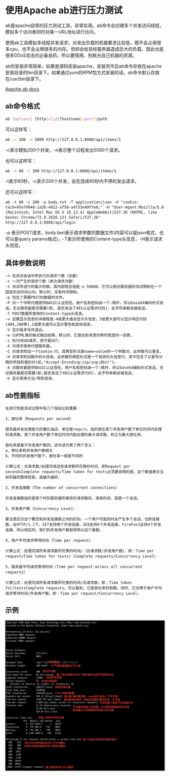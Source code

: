 # 使用Apache ab进行压力测试

ab是apache自带的压力测试工具，非常实用。ab命令会创建多个并发访问线程，模拟多个访问者同时对某一URL地址进行访问。

使用ab工具模拟多线程并发请求，对发出负载的机器要求比较低，既不会占用很多cpu，也不会占用很多的内存。但却会给目标服务器造成巨大的负载，因此也是很多DDoS攻击的必备良药，所以要慎用，别耗光自己机器的资源。

ab的安装非常简单，如果是源码安装apache，安装完毕后ab命令存放在apache安装目录的bin目录下。如果通过yum的RPM包方式安装的话，ab命令默认存放在/usr/bin目录下。

[Apache ab docs](http://httpd.apache.org/docs/2.4/zh-cn/programs/ab.html)

## ab命令格式
```bash
ab [options] [http[s]://]hostname[:port]/path
```

可以这样写：

```bash
ab -c 200 -n 5000 http://127.0.0.1:8080/api/items/1
```
-c表示模拟200个并发，-n表示整个过程发出5000个请求。

也可以这样写：

```bash
ab -t 60 -c 200 http://127.0.0.1:8080/api/items/1
```

-t表示60秒，-c表示200个并发，会在连续60秒内不停的发出请求。

还可以这样写：

```base
ab -t 60 -c 200 -p body.txt -T application/json -H "cookie: taid=95e79948-1a3b-4812-af50-a4f33e49f7e8;" -H "User-Agent:Mozilla/5.0 (Macintosh; Intel Mac OS X 10_13_4) AppleWebKit/537.36 (KHTML, like Gecko) Chrome/72.0.3626.121 Safari/537.36" http://127.0.0.1:8080/api/login
```
-p 表示POST请求，body.text表示请求参数的数据文件(内容可以是json格式，也可以是query params格式)，-T表示所使用的Content-type头信息，-H表示请求头信息。

## 具体参数说明

```
-n 在测试会话中所执行的请求个数（总数）
-c 一次产生的请求个数（单次请求次数）
-t 测试所进行的最大秒数。其内部隐含值是-n 50000，它可以使对服务器的测试限制在一个固定的总时间以内。默认时，没有时间限制。
-p 包含了需要POST的数据的文件。
-P 对一个中转代理提供BASIC认证信任。用户名和密码由一个:隔开，并以base64编码形式发送。无论服务器是否需要(即, 是否发送了401认证需求代码)，此字符串都会被发送。
-T POST数据所使用的Content-type头信息。
-v 设置显示信息的详细程度-4或更大值会显示头信息，3或更大值可以显示响应代码(404,200等),2或更大值可以显示警告和其他信息。
-V 显示版本号并退出。
-w 以HTML表的格式输出结果。默认时，它是白色背景的两列宽度的一张表。
-i 执行HEAD请求，而不是GET。
-X 对请求使用代理服务器。
-C 对请求附加一个Cookie:行。其典型形式是name=value的一个参数对，此参数可以重复。
-H 对请求附加额外的头信息。此参数的典型形式是一个有效的头信息行，其中包含了以冒号分隔的字段和值的对(如,"Accept-Encoding:zip/zop;8bit")。
-A 对服务器提供BASIC认证信任。用户名和密码由一个:隔开，并以base64编码形式发送。无论服务器是否需要(即,是否发送了401认证需求代码)，此字符串都会被发送。
-h 显示使用方法/帮助信息。
```

## ab性能指标

```
在进行性能测试过程中有几个指标比较重要：

1、吞吐率（Requests per second）

服务器并发处理能力的量化描述，单位是reqs/s，指的是在某个并发用户数下单位时间内处理的请求数。某个并发用户数下单位时间内能处理的最大请求数，称之为最大吞吐率。

吞吐率是基于并发用户数的。这句话代表了两个含义：
a、吞吐率和并发用户数相关
b、不同的并发用户数下，吞吐率一般是不同的

计算公式：总请求数/处理完成这些请求数所花费的时间，即Request per second=Complete requests/Time taken for tests必须要说明的是，这个数值表示当前机器的整体性能，值越大越好。

2、并发连接数（The number of concurrent connections）

并发连接数指的是某个时刻服务器所接受的请求数目，简单的讲，就是一个会话。

3、并发用户数（Concurrency Level）

要注意区分这个概念和并发连接数之间的区别，一个用户可能同时会产生多个会话，也即连接数。在HTTP/1.1下，IE7支持两个并发连接，IE8支持6个并发连接，FireFox3支持4个并发连接，所以相应的，我们的并发用户数就得除以这个基数。

4、用户平均请求等待时间（Time per request）

计算公式：处理完成所有请求数所花费的时间/（总请求数/并发用户数），即：Time per request=Time taken for tests/（Complete requests/Concurrency Level）

5、服务器平均请求等待时间（Time per request:across all concurrent requests）

计算公式：处理完成所有请求数所花费的时间/总请求数，即：Time taken for/testsComplete requests。可以看到，它是吞吐率的倒数。同时，它也等于用户平均请求等待时间/并发用户数，即：Time per request/Concurrency Level。
```

## 示例

![IMAGE](C51860AFCF43F2BAC1869ABB88439528.jpg ':size=886x833')

